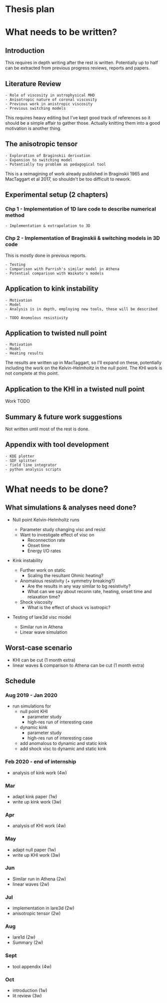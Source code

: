# Thesis plan

# What needs to be written?

## Introduction

This requires in depth writing after the rest is written. Potentially up to half can be extracted from previous progress reviews, reports and papers.

## Literature Review
    - Role of viscosity in astrophysical MHD
    - Anisotropic nature of coronal viscosity
    - Previous work in anistropic viscosity
    - Previous switching models

This requires heavy editing but I've kept good track of references so it should be a simple affair to gather those. Actually knitting them into a good motivation is another thing.

## The anisotropic tensor
    - Exploration of Braginskii derivation
    - Expansion to switching model
    - Potentially toy problem as pedagogical tool

This is a reimagining of work already published in Braginskii 1965 and MacTaggart et al 2017, so shouldn't be too difficult to rework.

## Experimental setup (2 chapters)
### Chp 1 - Implementation of 1D lare code to describe numerical method

    - Implementation & extrapolation to 3D

### Chp 2 - Implementation of Braginskii & switching models in 3D code

This is mostly done in previous reports. 

    - Testing
    - Comparison with Parrish's similar model in Athena
    - Potential comparison with Waikato's models

## Application to kink instability
    - Motivation
    - Model
    - Analysis is in depth, employing new tools, these will be described

    - TODO Anomolous resistivity

## Application to twisted null point
    - Motivation
    - Model
    - Heating results

The results are written up in MacTaggart, so I'll expand on these, potentially including the work on the Kelvin-Helmholtz in the null point. The KHI work is not complete at this point.

## Application to the KHI in a twisted null point

Work TODO

## Summary & future work suggestions

Not written until most of the rest is done.

## Appendix with tool development
    - KDE plotter
    - SDF splitter
    - field line integrator
    - python analysis scripts

# What needs to be done?

## What simulations & analyses need done?

- Null point Kelvin-Helmholtz runs
  - Parameter study changing visc and resist
  - Want to investigate effect of visc on
    - Reconnection rate
    - Onset time
    - Energy I/O rates

- Kink instability
  - Further work on static
    - Scaling the resultant Ohmic heating?
  - Anomalous resistivity (+ symmetry breaking?)
    - Are the results in any way similar to bg resistivity?
    - What can we say about reconn rate, heating, onset time and relaxation time?
  - Shock viscosity
    - What is the effect of shock vs isotropic?

- Testing of lare3d visc model
  - Similar run in Athena
  - Linear wave simulation

## Worst-case scenario

- KHI can be cut (1 month extra)
- linear waves & comparison to Athena can be cut (1 month extra) 

## Schedule

### Aug 2019 - Jan 2020

- run simulations for 
  - null point KHI
    - parameter study
    - high-res run of interesting case
  - dynamic kink
    - parameter study
    - high-res run of interesting case
  - add anomalous to dynamic and static kink
  - add shock visc to dynamic and static kink

### Feb 2020 - end of internship

- analysis of kink work (4w)

### Mar

- adapt kink paper (1w)
- write up kink work (3w)

### Apr

- analysis of KHI work (4w)

### May

- adapt null paper (1w)
- write up KHI work (3w)

### Jun

- Similar run in Athena (2w)
- linear waves (2w)

### Jul

- implementation in lare3d (2w)
- anisotropic tensor (2w)

### Aug

- lare1d (2w)
- Summary (2w)

### Sept

- tool appendix (4w)

### Oct

- introduction (1w)
- lit review (3w)
